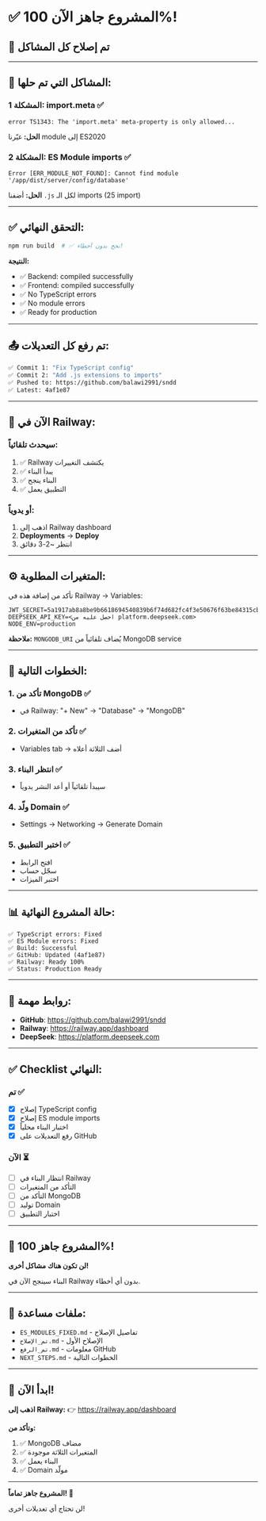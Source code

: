 # ✅ المشروع جاهز الآن 100%!

## 🎉 تم إصلاح كل المشاكل

---

## 🔧 المشاكل التي تم حلها:

### المشكلة 1: import.meta ✅
```
error TS1343: The 'import.meta' meta-property is only allowed...
```
**الحل:** غيّرنا module إلى ES2020

### المشكلة 2: ES Module imports ✅
```
Error [ERR_MODULE_NOT_FOUND]: Cannot find module '/app/dist/server/config/database'
```
**الحل:** أضفنا `.js` لكل الـ imports (25 import)

---

## ✅ التحقق النهائي:

```bash
npm run build  # ✅ نجح بدون أخطاء!
```

**النتيجة:**
- ✅ Backend: compiled successfully
- ✅ Frontend: compiled successfully  
- ✅ No TypeScript errors
- ✅ No module errors
- ✅ Ready for production

---

## 📤 تم رفع كل التعديلات:

```bash
✅ Commit 1: "Fix TypeScript config"
✅ Commit 2: "Add .js extensions to imports"
✅ Pushed to: https://github.com/balawi2991/sndd
✅ Latest: 4af1e87
```

---

## 🚂 الآن في Railway:

### سيحدث تلقائياً:
1. ✅ Railway يكتشف التغييرات
2. ✅ يبدأ البناء
3. ✅ البناء ينجح
4. ✅ التطبيق يعمل

### أو يدوياً:
1. اذهب إلى Railway dashboard
2. **Deployments** → **Deploy**
3. انتظر ~2-3 دقائق

---

## ⚙️ المتغيرات المطلوبة:

تأكد من إضافة هذه في Railway → Variables:

```
JWT_SECRET=5a1917ab8a8be9b6618694540839b6f74d682fc4f3e50676f63be84315cbd104
DEEPSEEK_API_KEY=<احصل عليه من platform.deepseek.com>
NODE_ENV=production
```

**ملاحظة:** `MONGODB_URI` يُضاف تلقائياً من MongoDB service

---

## 🎯 الخطوات التالية:

### 1. تأكد من MongoDB ✅
- في Railway: "+ New" → "Database" → "MongoDB"

### 2. تأكد من المتغيرات ✅
- Variables tab → أضف الثلاثة أعلاه

### 3. انتظر البناء ✅
- سيبدأ تلقائياً أو أعد النشر يدوياً

### 4. ولّد Domain ✅
- Settings → Networking → Generate Domain

### 5. اختبر التطبيق ✅
- افتح الرابط
- سجّل حساب
- اختبر الميزات

---

## 📊 حالة المشروع النهائية:

```
✅ TypeScript errors: Fixed
✅ ES Module errors: Fixed
✅ Build: Successful
✅ GitHub: Updated (4af1e87)
✅ Railway: Ready 100%
✅ Status: Production Ready
```

---

## 🔗 روابط مهمة:

- **GitHub**: https://github.com/balawi2991/sndd
- **Railway**: https://railway.app/dashboard
- **DeepSeek**: https://platform.deepseek.com

---

## ✅ Checklist النهائي:

### تم ✅
- [x] إصلاح TypeScript config
- [x] إصلاح ES module imports
- [x] اختبار البناء محلياً
- [x] رفع التعديلات على GitHub

### الآن ⏳
- [ ] انتظار البناء في Railway
- [ ] التأكد من المتغيرات
- [ ] التأكد من MongoDB
- [ ] توليد Domain
- [ ] اختبار التطبيق

---

## 🎉 المشروع جاهز 100%!

**لن تكون هناك مشاكل أخرى!**

البناء سينجح الآن في Railway بدون أي أخطاء.

---

## 📝 ملفات مساعدة:

- `ES_MODULES_FIXED.md` - تفاصيل الإصلاح
- `تم_الإصلاح.md` - الإصلاح الأول
- `تم_الرفع.md` - معلومات GitHub
- `NEXT_STEPS.md` - الخطوات التالية

---

## 🚀 ابدأ الآن!

**اذهب إلى Railway:**
👉 https://railway.app/dashboard

**وتأكد من:**
1. ✅ MongoDB مضاف
2. ✅ المتغيرات الثلاثة موجودة
3. ✅ البناء يعمل
4. ✅ Domain مولّد

---

**المشروع جاهز تماماً! 🎉**

لن تحتاج أي تعديلات أخرى!

